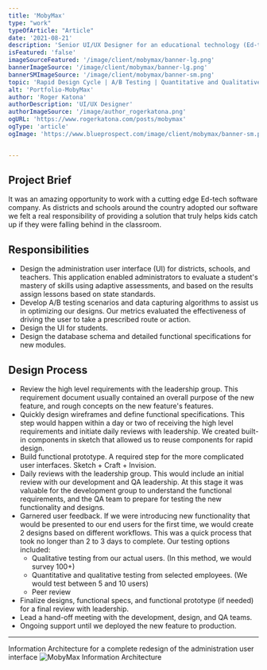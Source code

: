 ```yaml
---
title: 'MobyMax'
type: "work"
typeOfArticle: "Article"
date: '2021-08-21'
description: 'Senior UI/UX Designer for an educational technology (Ed-tech) company'
isFeatured: 'false'
imageSourceFeatured: '/image/client/mobymax/banner-lg.png'
bannerImageSource: '/image/client/mobymax/banner-lg.png'
bannerSMImageSource: '/image/client/mobymax/banner-sm.png'
topic: 'Rapid Design Cycle | A/B Testing | Quantitative and Qualitative Testing | Functional Prototypes | Agile Methodology'
alt: 'Portfolio-MobyMax'
author: 'Roger Katona'
authorDescription: 'UI/UX Designer'
authorImageSource: '/image/author_rogerkatona.png'
ogURL: 'https://www.rogerkatona.com/posts/mobymax'
ogType: 'article'
ogImage: 'https://www.blueprospect.com/image/client/mobymax/banner-sm.png'


---
```


## Project Brief
It was an amazing opportunity to work with a cutting edge Ed-tech software company.  As districts and schools around the country adopted our software we felt a real responsibility of providing a solution that truly helps kids catch up if they were falling behind in the classroom.

## Responsibilities
- Design the administration user interface (UI) for districts, schools, and teachers.  This application enabled administrators to evaluate a student's mastery of skills using adaptive assessments, and based on the results assign lessons based on state standards.
- Develop A/B testing scenarios and data capturing algorithms to assist us in optimizing our designs.  Our metrics evaluated the effectiveness of driving the user to take a prescribed route or action.
- Design the UI for students. 
- Design the database schema and detailed functional specifications for new modules.  

## Design Process
- Review the high level requirements with the leadership group.  This requirement document usually contained an overall purpose of the new feature, and rough concepts on the new feature's features.
- Quickly design wireframes and define functional specifications. This step would happen within a day or two of receiving the high level requirements and initiate daily reviews with leadership.  We created built-in components in sketch that allowed us to reuse components for rapid design. 
- Build functional prototype.  A required step for the more complicated user interfaces.  Sketch + Craft + Invision.  
- Daily reviews with the leadership group.  This would include an initial review with our development and QA leadership.  At this stage it was valuable for the development group to understand the functional requirements, and the QA team to prepare for testing the new functionality and designs.
- Garnered user feedback.  If we were introducing new functionality that would be presented to our end users for the first time, we would create 2 designs based on different workflows.  This was a quick process that took no longer than 2 to 3 days to complete.  Our testing options included:
    - Qualitative testing from our actual users. (In this method, we would survey 100+)
    - Quantitative and qualitative testing from selected employees. (We would test between 5 and 10 users)
    - Peer review
- Finalize designs, functional specs, and functional prototype (if needed) for a final review with leadership.
- Lead a hand-off meeting with the development, design, and QA teams.
- Ongoing support until we deployed the new feature to production.


---

Information Architecture for a complete redesign of the administration user interface
![MobyMax Information Architecture](/image/client/mobymax/postGraphic-mobymaxA.png)